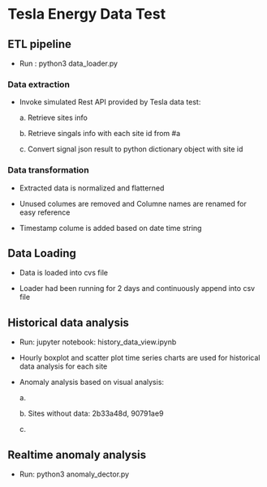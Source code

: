 
# **Tesla Energy Data Test**

## ETL pipeline
- Run : python3 data_loader.py
### Data extraction


- Invoke simulated Rest API provided by Tesla data test:

     a. Retrieve sites info 
     
     b. Retrieve singals info with each site id from #a
     
     c. Convert signal json result to python dictionary object with site id 
     

### Data transformation

- Extracted data is normalized and flatterned

- Unused columes are removed and Columne names are renamed for easy reference

- Timestamp colume is added based on date time string

## Data Loading

- Data is loaded into cvs file 

- Loader had been running for 2 days and continuously append into csv file


## Historical data analysis

- Run: jupyter notebook: history_data_view.ipynb

- Hourly boxplot and scatter plot time series charts are used for historical data analysis for each site


- Anomaly analysis based on visual analysis:

    a. 

    b. Sites without data: 2b33a48d, 90791ae9

    c. 

## Realtime anomaly analysis

- Run: python3 anomaly_dector.py
